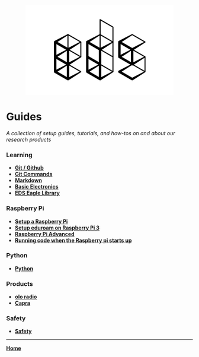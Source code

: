<p align="center">
  <img src="images/EDS-Black.png">
</p>

# Guides
_A collection of setup guides, tutorials, and how-tos on and about our research products_

### Learning
* **[Git / Github](git-github.md)**
* **[Git Commands](git-commands.md)**
* **[Markdown](markdown.md)**
* **[Basic Electronics](basic-electronics.md)**
* **[EDS Eagle Library](https://github.com/EverydayDesignStudio/EDS-Eagle-Library)**

### Raspberry Pi
* **[Setup a Raspberry Pi](setup-raspberry-pi.md)**
* **[Setup eduroam on Raspberry Pi 3](setup-eduroam-raspberry-pi-3.md)**
* **[Raspberry Pi Advanced](raspberry-advanced.md)**
* **[Running code when the Raspberry pi starts up](script-on-startup.md)**

### Python
* **[Python](python.md)**

### Products
* **[olo radio](olo.md)**
* **[Capra](capra.md)**

### Safety
* **[Safety](safety.md)**

---
**[Home](README.md)**
